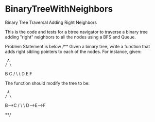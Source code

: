 # BinaryTreeWithNeighbors
Binary Tree Traversal Adding Right Neighbors

This is the code and tests for a btree navigator to traverse a binary tree adding "right" neighbors to all the nodes using a BFS and Queue. 

Problem Statement is below
/**
Given a binary tree, write a function that adds right sibling pointers to each of the nodes.
For instance, given:

     A
    / \
   B   C
  / \   \ 
 D   E   F

The function should modify the tree to be:

     A
    / \
   B-->C
  / \   \ 
 D-->E-->F
 
 
 **/
